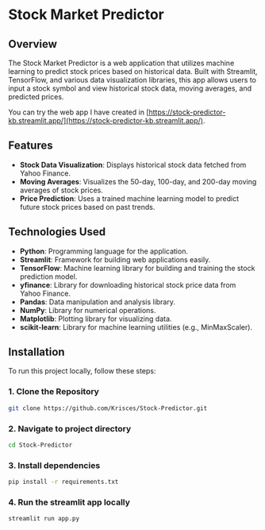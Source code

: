 # Stock Market Predictor

## Overview

The Stock Market Predictor is a web application that utilizes machine learning to predict stock prices based on historical data. Built with Streamlit, TensorFlow, and various data visualization libraries, this app allows users to input a stock symbol and view historical stock data, moving averages, and predicted prices.

You can try the web app I have created in [https://stock-predictor-kb.streamlit.app/](https://stock-predictor-kb.streamlit.app/).

## Features

- **Stock Data Visualization**: Displays historical stock data fetched from Yahoo Finance.
- **Moving Averages**: Visualizes the 50-day, 100-day, and 200-day moving averages of stock prices.
- **Price Prediction**: Uses a trained machine learning model to predict future stock prices based on past trends.

## Technologies Used

- **Python**: Programming language for the application.
- **Streamlit**: Framework for building web applications easily.
- **TensorFlow**: Machine learning library for building and training the stock prediction model.
- **yfinance**: Library for downloading historical stock price data from Yahoo Finance.
- **Pandas**: Data manipulation and analysis library.
- **NumPy**: Library for numerical operations.
- **Matplotlib**: Plotting library for visualizing data.
- **scikit-learn**: Library for machine learning utilities (e.g., MinMaxScaler).

## Installation

To run this project locally, follow these steps:

### 1. Clone the Repository

```bash
git clone https://github.com/Krisces/Stock-Predictor.git
```

### 2. Navigate to project directory

```bash
cd Stock-Predictor
```

### 3. Install dependencies

```bash
pip install -r requirements.txt
```

### 4. Run the streamlit app locally

```bash
streamlit run app.py
```
